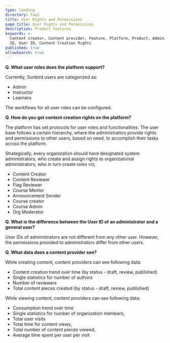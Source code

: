 ```yaml
---
type: landing
directory: faqs
title: User Rights and Permissions
page_title: User Rights and Permissions
description: Product features
keywords: >-
  Content creator, Content provider, Feature, Platform, Product, Administrator
  ID, User ID, Content Creation Rights
published: true
allowSearch: true
---	
```


**Q. What user roles does the platform support?**

Currently, Sunbird users are categorized as:

- Admin
- Instructor 
- Learners

The workflows for all user roles can be configured.

**Q. How do you get content creation rights on the platform?**

The platform has set protocols for user roles and functionalities. The user base follows a certain hierarchy, where the administrators provide rights and permissions to other users, based on need, to accomplish their tasks across the platform. 

Strategically, every organization should have designated system administrators, who create and assign rights to organizational administrators, who in turn create roles viz, 

* Content Creator
* Content Reviewer
* Flag Reviewer
* Course Mentor
* Announcement Sender
* Course creator
* Course Admin
* Org Moderator

**Q. What is the difference between the User ID of an administrator and a general user?**

User IDs of administrators are not different from any other user. However, the permissions provided to administrators differ from other users.

**Q. What data does a content provider see?**

While creating content, content providers can see following data:

- Content creation trend over time (by status - draft, review, published)
- Single statistics for number of authors
- Number of reviewers
- Total content pieces created (by status - draft, review, published)

While viewing content, content providers can see following data:

- Consumption trend over time
- Single statistics for number of organization members,
- Total user visits
- Total time for content views,
- Total number of content pieces viewed,
- Average time spent per user per visit
 
